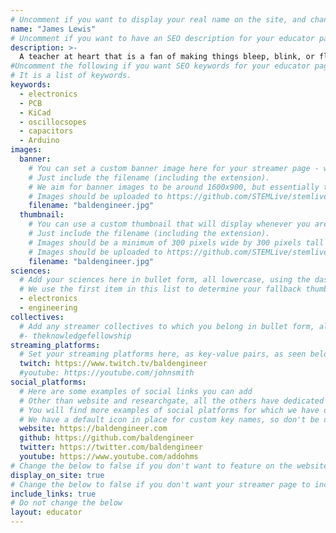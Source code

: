 ```yaml
---
# Uncomment if you want to display your real name on the site, and change the default name to yours
name: "James Lewis"
# Uncomment if you want to have an SEO description for your educator page.
description: >-
  A teacher at heart that is a fan of making things bleep, blink, or fly. Host of element14 Presents, Hackster writer, and video producer for AddOhms.
#Uncomment the following if you want SEO keywords for your educator page.
# It is a list of keywords.
keywords:
  - electronics
  - PCB
  - KiCad
  - oscillocsopes
  - capacitors
  - Arduino
images:
  banner:
    # You can set a custom banner image here for your streamer page - we have a fallback image otherwise.
    # Just include the filename (including the extension).
    # We aim for banner images to be around 1600x900, but essentially the banner image should be wider than it is tall, and should be a minimum of 100 to 200 pixels tall.
    # Images should be uploaded to https://github.com/STEMLive/stemlive.github.io/tree/master/assets/images/banners/educators
    filename: "baldengineer.jpg"
  thumbnail:
    # You can use a custom thumbnail that will display whenever you are featured in a grid. Otherwise we have default images in place.
    # Just include the filename (including the extension).
    # Images should be a minimum of 300 pixels wide by 300 pixels tall
    # Images should be uploaded to https://github.com/STEMLive/stemlive.github.io/tree/master/assets/images/educators/thumbnails
    filename: "baldengineer.jpg"
sciences:
  # Add your sciences here in bullet form, all lowercase, using the dash symbol to represent any spaces.
  # We use the first item in this list to determine your fallback thumbnail.
  - electronics
  - engineering
collectives:
  # Add any streamer collectives to which you belong in bullet form, all lowercase.
  #- theknowledgefellowship
streaming_platforms:
  # Set your streaming platforms here, as key-value pairs, as seen below
  twitch: https://www.twitch.tv/baldengineer
  #youtube: https://youtube.com/johnsmith
social_platforms:
  # Here are some examples of social links you can add
  # Other than website and researchgate, all the others have dedicated icons that will show on your front page
  # You will find more examples of social platforms for which we have dedicated icons on the wiki
  # We have a default icon in place for custom key names, so don't be deterred from using non standard social platforms
  website: https://baldengineer.com
  github: https://github.com/baldengineer
  twitter: https://twitter.com/baldengineer
  youtube: https://www.youtube.com/addohms
# Change the below to false if you don't want to feature on the website
display_on_site: true
# Change the below to false if you don't want your streamer page to include links to your streaming platforms, collectives to which you belong, and any social platforms on which you have an account
include_links: true
# Do not change the below
layout: educator
---
```

